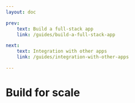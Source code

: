 ```yaml
---
layout: doc

prev:
    text: Build a full-stack app
    link: /guides/build-a-full-stack-app

next:
    text: Integration with other apps
    link: /guides/integration-with-other-apps

---
```


# Build for scale
